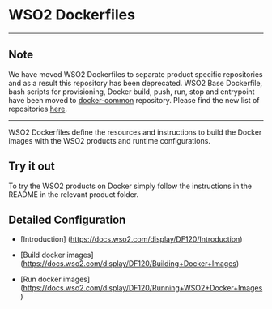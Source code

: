 # WSO2 Dockerfiles

---

## Note

We have moved WSO2 Dockerfiles to separate product specific repositories and as a result this repository has been deprecated. WSO2 Base Dockerfile, bash scripts for provisioning, Docker build, push, run, stop and entrypoint have been moved to [docker-common](https://github.com/wso2/docker-common) repository. Please find the new list of repositories [here](https://github.com/wso2?utf8=%E2%9C%93&q=docker).

---

WSO2 Dockerfiles define the resources and instructions to build the Docker images with the WSO2 products and runtime configurations.

## Try it out

To try the WSO2 products on Docker simply follow the instructions in the README in the relevant product folder.

## Detailed Configuration

* [Introduction] (https://docs.wso2.com/display/DF120/Introduction)

* [Build docker images] (https://docs.wso2.com/display/DF120/Building+Docker+Images)

* [Run docker images] (https://docs.wso2.com/display/DF120/Running+WSO2+Docker+Images)
